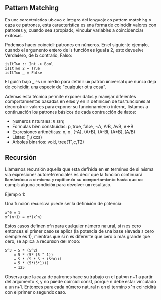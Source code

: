 ## Pattern Matching

Es una caracteristica ubicua e integra del lenguaje es pattern matching o caza de patrones, esta caracteristica  es una forma de coincidir valores con patrones y, cuando sea apropiado, vincular variables a coincidencias exitosas. 

Podemos hacer coincidir patrones en números. En el siguiente ejemplo, cuando el argumento entero de la función es igual a 2, esto devuelve Verdadero, de lo contrario, Falso:

    isItTwo :: Int -> Bool
    isItTwo 2 = True
    isItTwo _ = False

El guión bajo _  es un medio para definir un patrón universal que nunca deja de coincidir, una especie de "cualquier otra cosa".


Además esta técnica permite exponer datos y manejar diferentes comportamientos basados en ellos y en la definición de tus funciones al deconstruir valores para exponer su funcionamiento interno, listamos a continuación los patrones básicos de cada contrucción de datos:

- Números naturales: 0 s(n)
- Formulas bien construidas: p, true, false, ¬A, A^B, AvB, A->B
- Expresiones aritméticas: n, x , (-A), (A+B), (A-B), (A*B), (A/B)
- Listas: [],(x:xs)
- Árboles binarios: void, tree(T1,c,T2)
    
    
## Recursión 

Llamamos recursión aquella que esta definida en en terminos de si misma via expresiones autoreferenciales es decir que la función continuará llamándose a sí misma y repitiendo su comportamiento hasta que se cumpla alguna condición para devolver un resultado.

Ejemplo 1:

Una función recursiva puede ser la definición de potencia:

	x^0 = 1
	x^(n+1) = x*(x^n)
	
Estos casos definen x^n para cualquier número natural, si n es cero entonces el primer caso se aplica (la potencia de una base elevada a cero siempre es 1), mientras que si n es diferente que cero o más grande que cero, se aplica la recursion del modo:

	5^3 = 5 * (5^2)
	    = 5 * (5* (5 ^ 1))
		= 5 * (5 * 5 * (5^0)))
		= 5 * (5*(5*1)))
		= 125	

Observa que la caza de patrones hace su trabajo en el patron n+1 a partir del argumento 3, y no puede coincidi con 0, porque n debe estar vinculado a un n+1. Entonces para cada número natural n en el termino x^n coincidirá con el primer o segundo caso. 


